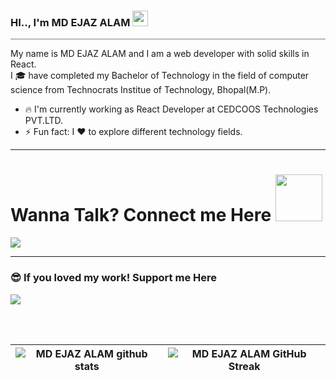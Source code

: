 

### HI.., I'm MD EJAZ ALAM <img src="https://raw.githubusercontent.com/MartinHeinz/MartinHeinz/master/wave.gif" alt="waving gif" width="25" height="25" />
<hr style="height:1px;border-width:0;color:gray;background-color:gray">

 My name is MD EJAZ ALAM and I am a web developer with solid skills in React. <br>
 I 🎓 have  completed my Bachelor of Technology in the field of computer science from Technocrats Institue of Technology, Bhopal(M.P).

- 🔥 I'm currently working as React Developer at CEDCOOS Technologies PVT.LTD.
- ⚡ Fun fact: I ❤️ to explore different technology fields.


<hr>
<h1> Wanna Talk? Connect me Here <img src='https://raw.githubusercontent.com/ShahriarShafin/ShahriarShafin/main/Assets/handshake.gif' width="75"> </h1>
<a href="https://www.linkedin.com/in/heyanmolbaranwal/"><img src="https://img.shields.io/badge/LinkedIn-0077B5?style=for-the-badge&logo=linkedin&logoColor=white"/></a>

<hr>
<h3>😎 If you loved my work! Support me Here</h3>
<a href="https://www.buymeacoffee.com/kingejaz143"><img src="https://img.shields.io/badge/Buy_Me_A_Coffee-FFDD00?style=for-the-badge&logo=buy-me-a-coffee&logoColor=black" /></a>

<br><br>

| ![MD EJAZ ALAM github stats](https://github-readme-stats.vercel.app/api?username=ejaz-cedcoss&show_icons=true&theme=tokyonight) | ![MD EJAZ ALAM GitHub Streak](https://github-readme-streak-stats.herokuapp.com/?user=ejaz-cedcoss&theme=tokyonight) |
| --- | --- |
<!--
 👋
 🌐 😀
Themes: gruvbox, radical, tokyonight
<img src = "https://media2.giphy.com/media/QssGEmpkyEOhBCb7e1/giphy.gif?cid=ecf05e47a0n3gi1bfqntqmob8g9aid1oyj2wr3ds3mg700bl&rid=giphy.gif" width = 32px>
![Jokes Card](https://readme-jokes.vercel.app/api?theme=tokyonight)
https://tenor.com/view/hi-gif-23520343
- 📫 Feel free to contact me on <em> anmolbaranwal119@gmail.com </em>
<hr noshade="noshade" align="center" style="border-color: #CFCFCF; border-style: dashed; color: #CFCFCF; height: 1px; margin-top: -5px; text-align: center;">
Here are some ideas to get you started:
- 🔭 🌱 👯 🤔 💬 📫 😄 ⚡ 
-->

